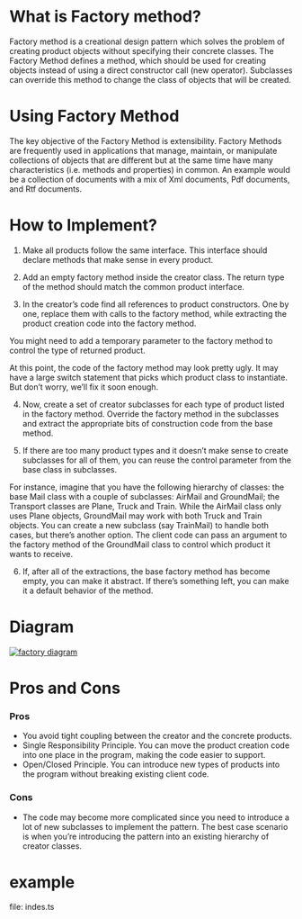 # What is Factory method?
Factory method is a creational design pattern which solves the problem of creating product objects without specifying their concrete classes.
The Factory Method defines a method, which should be used for creating objects instead of using a direct constructor call (new operator). Subclasses can override this method to change the class of objects that will be created.

# Using Factory Method
The key objective of the Factory Method is extensibility. Factory Methods are frequently used in applications that manage, maintain, or manipulate collections of objects that are different but at the same time have many characteristics (i.e. methods and properties) in common. An example would be a collection of documents with a mix of Xml documents, Pdf documents, and Rtf documents.

# How to Implement?

1. Make all products follow the same interface. This interface should declare methods that make sense in every product.

2. Add an empty factory method inside the creator class. The return type of the method should match the common product interface.

3. In the creator’s code find all references to product constructors. One by one, replace them with calls to the factory method, while extracting the product creation code into the factory method.

You might need to add a temporary parameter to the factory method to control the type of returned product.

At this point, the code of the factory method may look pretty ugly. It may have a large switch statement that picks which product class to instantiate. But don’t worry, we’ll fix it soon enough.

4. Now, create a set of creator subclasses for each type of product listed in the factory method. Override the factory method in the subclasses and extract the appropriate bits of construction code from the base method.

5. If there are too many product types and it doesn’t make sense to create subclasses for all of them, you can reuse the control parameter from the base class in subclasses.

For instance, imagine that you have the following hierarchy of classes: the base Mail class with a couple of subclasses: AirMail and GroundMail; the Transport classes are Plane, Truck and Train. While the AirMail class only uses Plane objects, GroundMail may work with both Truck and Train objects. You can create a new subclass (say TrainMail) to handle both cases, but there’s another option. The client code can pass an argument to the factory method of the GroundMail class to control which product it wants to receive.

6. If, after all of the extractions, the base factory method has become empty, you can make it abstract. If there’s something left, you can make it a default behavior of the method.

# Diagram

[![factory diagram](https://www.google.com/url?sa=i&url=https%3A%2F%2Fwww.dofactory.com%2Fjavascript%2Fdesign-patterns%2Ffactory-method&psig=AOvVaw31k2pv7PVByljbBPdv0RGU&ust=1666066186490000&source=images&cd=vfe&ved=0CAwQjRxqFwoTCNCqqKuy5voCFQAAAAAdAAAAABAR)](https://www.dofactory.com/javascript/design-patterns/factory-method)

# Pros and Cons

### Pros 
 * You avoid tight coupling between the creator and the concrete products.
 * Single Responsibility Principle. You can move the product creation code into one place in the program, making the code easier to support.
 * Open/Closed Principle. You can introduce new types of products into the program without breaking existing client code.
### Cons
 * The code may become more complicated since you need to introduce a lot of new subclasses to implement the pattern. The best case scenario is when you’re introducing the pattern into an existing hierarchy of creator classes.
# example
file: indes.ts
